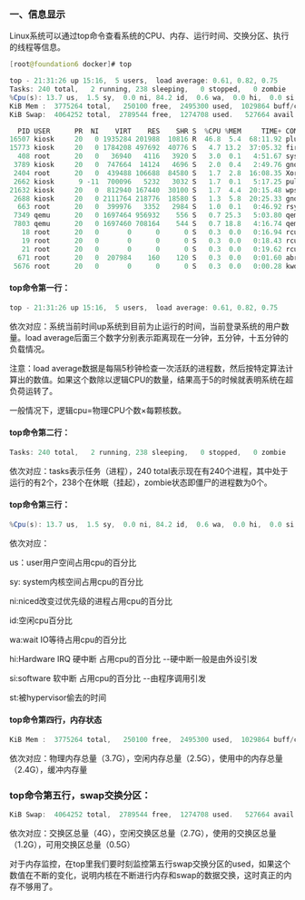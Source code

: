 ### 一、信息显示

​	Linux系统可以通过top命令查看系统的CPU、内存、运行时间、交换分区、执行的线程等信息。

```java
[root@foundation6 docker]# top

top - 21:31:26 up 15:16,  5 users,  load average: 0.61, 0.82, 0.75
Tasks: 240 total,   2 running, 238 sleeping,   0 stopped,   0 zombie
%Cpu(s): 13.7 us,  1.5 sy,  0.0 ni, 84.2 id,  0.6 wa,  0.0 hi,  0.0 si,  0.0 st
KiB Mem :  3775264 total,   250100 free,  2495300 used,  1029864 buff/cache
KiB Swap:  4064252 total,  2789544 free,  1274708 used.   527664 avail Mem 

  PID USER      PR  NI    VIRT    RES    SHR S  %CPU %MEM     TIME+ COMMAND    
16507 kiosk     20   0 1935284 201988  10816 R  46.8  5.4  68:11.92 plugin-con+
15773 kiosk     20   0 1784208 497692  40776 S   4.7 13.2  37:05.32 firefox    
  408 root      20   0   36940   4116   3920 S   3.0  0.1   4:51.67 systemd-jo+
 3789 kiosk     20   0  747664  14124   4696 S   2.0  0.4   2:49.76 gnome-term+
 2404 root      20   0  439488 106688  84580 S   1.7  2.8  16:08.35 Xorg       
 2662 kiosk      9 -11  700096   5232   3032 S   1.7  0.1   5:17.25 pulseaudio 
21632 kiosk     20   0  812940 167440  30100 S   1.7  4.4  20:15.48 wps        
 2688 kiosk     20   0 2111764 218776  18580 S   1.3  5.8  20:25.33 gnome-shell
  663 root      20   0  399976   3352   2984 S   1.0  0.1   0:46.92 rsyslogd   
 7349 qemu      20   0 1697464 956932    556 S   0.7 25.3   5:03.80 qemu-kvm   
 7803 qemu      20   0 1697460 708164    544 S   0.7 18.8   4:16.74 qemu-kvm   
   18 root      20   0       0      0      0 S   0.3  0.0   0:16.94 rcuos/0    
   19 root      20   0       0      0      0 S   0.3  0.0   0:18.43 rcuos/1    
   21 root      20   0       0      0      0 S   0.3  0.0   0:19.62 rcuos/3    
  671 root      20   0  207984    160    120 S   0.3  0.0   0:01.60 abrt-watch+
 5676 root      20   0       0      0      0 S   0.3  0.0   0:00.28 kworker/u1+
```

#### top命令第一行：

```java
top - 21:31:26 up 15:16,  5 users,  load average: 0.61, 0.82, 0.75
```

依次对应：系统当前时间up系统到目前为止运行的时间，当前登录系统的用户数量。load average后面三个数字分别表示距离现在一分钟，五分钟，十五分钟的负载情况。

注意：load average数据是每隔5秒钟检查一次活跃的进程数，然后按特定算法计算出的数值。如果这个数除以逻辑CPU的数量，结果高于5的时候就表明系统在超负荷运转了。

一般情况下，逻辑cpu=物理CPU个数×每颗核数。

#### top命令第二行：

```java
Tasks: 240 total,   2 running, 238 sleeping,   0 stopped,   0 zombie
```

依次对应：tasks表示任务（进程），240 total表示现在有240个进程，其中处于运行的有2个，238个在休眠（挂起），zombie状态即僵尸的进程数为0个。

#### top命令第三行：

```java
%Cpu(s): 13.7 us,  1.5 sy,  0.0 ni, 84.2 id,  0.6 wa,  0.0 hi,  0.0 si,  0.0 st
```

依次对应：

us：user用户空间占用cpu的百分比

sy: system内核空间占用cpu的百分比

ni:niced改变过优先级的进程占用cpu的百分比

id:空闲cpu百分比

wa:wait IO等待占用cpu的百分比

hi:Hardware IRQ 硬中断 占用cpu的百分比   --硬中断一般是由外设引发

si:software 软中断 占用cpu的百分比   --由程序调用引发

st:被hypervisor偷去的时间

#### top命令第四行，内存状态

```java
KiB Mem :  3775264 total,   250100 free,  2495300 used,  1029864 buff/cache
```

依次对应：物理内存总量（3.7G），空闲内存总量（2.5G），使用中的内存总量（2.4G），缓冲内存量

### top命令第五行，swap交换分区：

```java
KiB Swap:  4064252 total,  2789544 free,  1274708 used.   527664 avail Mem 
```

依次对应：交换区总量（4G），空闲交换区总量（2.7G），使用的交换区总量（1.2G），可用交换区总量（0.5G）

对于内存监控，在top里我们要时刻监控第五行swap交换分区的used，如果这个数值在不断的变化，说明内核在不断进行内存和swap的数据交换，这时真正的内存不够用了。

